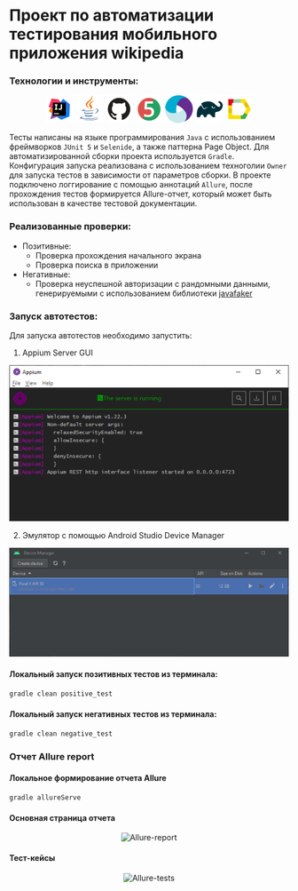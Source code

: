 # Проект по автоматизации тестирования мобильного приложения wikipedia

### Технологии и инструменты:
<p align="center">
<img src="media/logos/Intelij_IDEA.svg" width="50" height="50"  alt="IDEA"/>
<img src="media/logos/Java.svg" width="50" height="50"  alt="Java"/>
<img src="media/logos/Github.svg" width="50" height="50"  alt="Github"/>
<img src="media/logos/JUnit5.svg" width="50" height="50"  alt="JUnit 5"/>
<img src="media/logos/Appium.svg" width="50" height="50"  alt="Jenkins"/>
<img src="media/logos/Gradle.svg" width="50" height="50"  alt="Gradle"/>
<img src="media/logos/Allure_Report.svg" width="50" height="50"  alt="Allure_Report"/>
</p>

Тесты написаны на языке программирования <code>Java</code> с использованием фреймворков <code>JUnit 5</code> и <code>Selenide</code>, а также паттерна Page Object. 
Для автоматизированной сборки проекта используется <code>Gradle</code>.
Конфигурация запуска реализована с использованием техноголии <code>Owner</code> для запуска тестов в зависимости от параметров сборки.
В проекте подключено логгирование с помощью аннотаций <code>Allure</code>, после прохождения тестов формируется Allure-отчет, который может быть использован в качестве тестовой документации.

### Реализованные проверки:
* Позитивные:
  * Проверка прохождения начального экрана
  * Проверка поиска в приложении
* Негативные: 
  * Проверка неуспешной авторизации с рандомными данными, генерируемыми с использованием библиотеки [javafaker](https://github.com/DiUS/java-faker) 


### Запуск автотестов:

Для запуска автотестов необходимо запустить:
1. Appium Server GUI
<p align="center">
<img title="Appium" src="media/screenshots/appium.png">
</p>

2. Эмулятор с помощью Android Studio Device Manager
<p align="center">
<img title="AndroidStudio" src="media/screenshots/android_studio.png">
</p>

#### Локальный запуск позитивных тестов из терминала:
```bash
gradle clean positive_test 
```

#### Локальный запуск негативных тестов из терминала:
```bash
gradle clean negative_test 
```

### Отчет Allure report
#### Локальное формирование отчета Allure
```bash
gradle allureServe 
```
#### Основная страница отчета
<p align="center">
<img title="Allure-report" src="images/screens/allure_report.PNG">
</p>

#### Тест-кейсы
<p align="center">
<img title="Allure-tests" src="images/screens/allure_report_suites.PNG">
</p>
